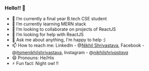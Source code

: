 ### Hello!! 👋

- 🔭 I’m currently a final year B.tech CSE student  
- 🌱 I’m currently learning MERN stack
- 👯 I’m looking to collaborate on projects of ReactJS
- 🤔 I’m looking for help with ReactJS
- 💬 Ask me about anything, I'm happy to help :)
- 📫 How to reach me: LinkedIn - @[Nikhil Shrivastava](https://www.linkedin.com/in/nikhilshrivastava175/), Facebook - @[itsmenikhilshrivastava](https://www.facebook.com/itsmenikhilshrivastava/), Instagram - @[_nikhilshrivastava_](https://www.instagram.com/__nikhilshrivastava__/)
- 😄 Pronouns: He/His
- ⚡ Fun fact: Night owl !!
